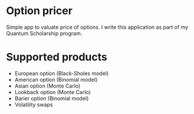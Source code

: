 # Option pricer
Simple app to valuate price of options. I write this application as part of my Quantum Scholarship program.

# Supported products
- European option (Black-Sholes model)
- American option (Binomial model)
- Asian option (Monte Carlo)
- Lookback option (Monte Carlo)
- Barier option (Binomial model)
- Volatility swaps
